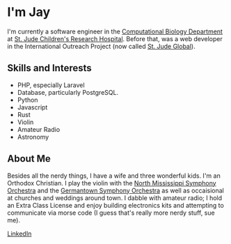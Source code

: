 # I'm Jay

I'm currently a software engineer in the [Computational Biology Department](https://www.stjude.org/research/departments/computational-biology.html) at [St. Jude Children's Research Hospital](https://www.stjude.org/). Before that, was a web developer in the International Outreach Project (now called [St. Jude Global](https://www.stjude.org/global.html)).

## Skills and Interests

* PHP, especially Laravel
* Database, particularly PostgreSQL.
* Python
* Javascript
* Rust
* Violin
* Amateur Radio
* Astronomy

## About Me

Besides all the nerdy things, I have a wife and three wonderful kids. I'm an Orthodox Christian. I play the violin with the [North Mississippi Symphony Orchestra](https://nmsymphony.com/) and the [Germantown Symphony Orchestra](http://www.germantownsymphony.org/) as well as occaisional at churches and weddings around town. I dabble with amateur radio; I hold an Extra Class License and enjoy building electronics kits and attempting to communicate via morse code (I guess that's really more nerdy stuff, sue me).

[LinkedIn](https://www.linkedin.com/in/jay--knight/)
